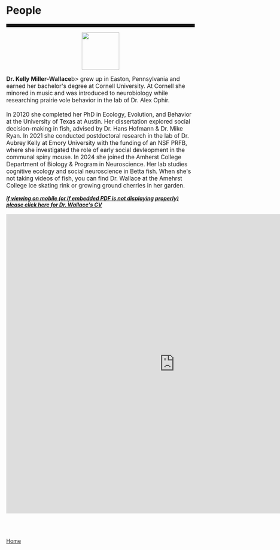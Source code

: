 <body>
		
<div class="container">
<div class="blurb">
<h1>People</h1>

<hr style="height:9px;color:#84949B">

<p><center><img src="/images/kelly3.png" height="100"> </center></p>

<p style="text-align:left;font-size:110%"><b>Dr. Kelly Miller-Wallace</b>b> grew up in Easton, Pennsylvania and earned her bachelor's degree at Cornell University. At Cornell she minored in music and was introduced to neurobiology while researching prairie vole behavior in the lab of Dr. Alex Ophir. <br><br> In 20120 she completed her PhD in Ecology, Evolution, and Behavior at the University of Texas at Austin. Her dissertation explored social decision-making in fish, advised by Dr. Hans Hofmann & Dr. Mike Ryan. In 2021 she conducted postdoctoral research in the lab of Dr. Aubrey Kelly at Emory University with the funding of an NSF PRFB, where she investigated the role of early social devleopment in the communal spiny mouse. In 2024 she joined the Amherst College Department of Biology & Program in Neuroscience. Her lab studies cognitive ecology and social neuroscience in Betta fish. When she's not taking videos of fish, you can find Dr. Wallace at the Amehrst College ice skating rink or growing ground cherries in her garden.</p>

<a href="https://kellyjwallace.github.io/images/Kelly_Wallace_curriculum_vita_2023.pdf"><i><b>if viewing on mobile (or if embedded PDF is not displaying properly) please click here for Dr. Wallace's CV </b></i></a><br><br>
<embed src="https://kellyjwallace.github.io/images/Kelly_Wallace_curriculum_vita_2023.pdf" width="900px" height="800px" />


	

<br><br>	
<a href="../">Home</a>
